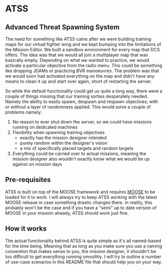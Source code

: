# ATSS
## Advanced Threat Spawning System

The need for something like ATSS came after we were building training maps for our virtual fighter wing and we kept bumping into the limitations of the Mission Editor. We built a sandbox environment for every map that DCS offers. The idea was that we would all join a multiplayer map that was basically empty. Depending on what we wanted to practice, we would activate a particular objective from the radio menu. This could be something like dropping JDAMs or practicing BVR manoeuvres. The problem was that we would soon had  activated everything on the map and didn't have any means to clean it up and start over again, short of restarting the server. 

So while the default functionality could get us quite a long way, there were a couple of things missing that our training sorties desperately needed. Namely the ability to easily spawn, despawn and respawn objectives; with or without a layer of randomness applied. This would solve a couple of problems namely:

1. No reason to ever shut down the server, so we could have missions running on dedicated machines
2. Flexibility when spawning training objectives
    * exactly has the mission designer intended
    * purely random within the designer's vision
    * a mix of specifically placed targets and random targets
3. Everything could be carried over to actual missions, meaning the mission designer also wouldn't exactly know what we would be up against on mission days

## Pre-requisites
ATSS is built on top of the MOOSE framework and requires [MOOSE](https://github.com/FlightControl-Master/MOOSE) to be loaded for it to work. I will always try to keep ATSS working with the latest MOOSE release in case something drastic changes there. In reality, this probably won't be the case and if you have a "semi" up to date version of MOOSE in your mission already, ATSS should work just fine. 

## How it works
The actual functionality behind ATSS is quite simple as it's all named-based for the time being. Meaning that as long as you make sure you use a naming convention that makes sense to you, the mission designer, it shouldn't be too difficult to get everything running smoothly. I will try to outline a number of use-case scenarios in this README file that should help you on your way. 


